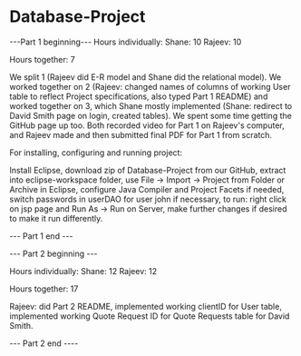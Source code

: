 # Database-Project
---Part 1 beginning---
Hours individually:
Shane: 10
Rajeev: 10

Hours together:
7

We split 1 (Rajeev did E-R model and Shane did the relational model). We worked together on 2 (Rajeev: changed names of columns of working User table to reflect Project specifications, also typed Part 1 README) and worked together on 3, which Shane mostly implemented (Shane: redirect to David Smith page on login, created tables). We spent some time getting the GitHub page up too. Both recorded video for Part 1 on Rajeev's computer, and Rajeev made and then submitted final PDF for Part 1 from scratch. 

For installing, configuring and running project:

Install Eclipse, download zip of Database-Project from our GitHub, extract into eclipse-workspace folder, use File -> Import   -> Project from Folder or Archive in Eclipse, configure Java Compiler and Project Facets if needed, switch passwords in userDAO for user john if necessary, to run: right click on jsp page and Run As -> Run on Server, make further changes if desired to make it run differently.

--- Part 1 end ---

--- Part 2 beginning ---

Hours individually:
Shane: 12
Rajeev: 12

Hours together: 17

Rajeev: did Part 2 README, implemented working clientID for User table, implemented working Quote Request ID for Quote Requests table for David Smith.

--- Part 2 end ----
